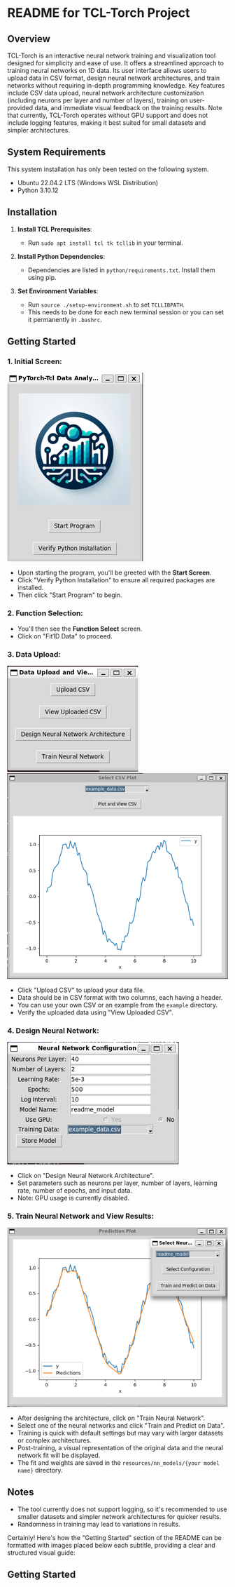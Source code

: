# README for TCL-Torch Project

## Overview
TCL-Torch is an interactive neural network training and visualization tool designed for simplicity and ease of use. It offers a streamlined approach to training neural networks on 1D data. Its user interface allows users to upload data in CSV format, design neural network architectures, and train networks without requiring in-depth programming knowledge. Key features include CSV data upload, neural network architecture customization (including neurons per layer and number of layers), training on user-provided data, and immediate visual feedback on the training results. Note that currently, TCL-Torch operates without GPU support and does not include logging features, making it best suited for small datasets and simpler architectures.

## System Requirements
This system installation has only been tested on the following system. 
- Ubuntu 22.04.2 LTS (Windows WSL Distribution)
- Python 3.10.12

## Installation
1. **Install TCL Prerequisites**: 
   - Run `sudo apt install tcl tk tcllib` in your terminal.

2. **Install Python Dependencies**: 
   - Dependencies are listed in `python/requirements.txt`. Install them using pip.

3. **Set Environment Variables**: 
   - Run `source ./setup-environment.sh` to set `TCLLIBPATH`.
   - This needs to be done for each new terminal session or you can set it permanently in `.bashrc`.

## Getting Started
### 1. **Initial Screen**:
![Start Screen](images/readme/start_screen.png)
   - Upon starting the program, you'll be greeted with the **Start Screen**.
   - Click "Verify Python Installation" to ensure all required packages are installed.
   - Then click "Start Program" to begin.

### 2. **Function Selection**:
   - You'll then see the **Function Select** screen.
   - Click on "Fit1D Data" to proceed.

### 3. **Data Upload**:
![Function Select](images/readme/function_select.png)
![View Upload CSV](images/readme/view_upload_csv.png)
   - Click "Upload CSV" to upload your data file.
   - Data should be in CSV format with two columns, each having a header.
   - You can use your own CSV or an example from the `example` directory.
   - Verify the uploaded data using "View Uploaded CSV".

### 4. **Design Neural Network**:
![Design Neural Network](images/readme/design_neural_network.png)
   - Click on "Design Neural Network Architecture".
   - Set parameters such as neurons per layer, number of layers, learning rate, number of epochs, and input data.
   - Note: GPU usage is currently disabled.

### 5. **Train Neural Network and View Results**:
![Train Neural Network](images/readme/fit_neural_network.png)
   - After designing the architecture, click on "Train Neural Network".
   - Select one of the neural networks and click "Train and Predict on Data".
   - Training is quick with default settings but may vary with larger datasets or complex architectures.
   - Post-training, a visual representation of the original data and the neural network fit will be displayed.
   - The fit and weights are saved in the `resources/nn_models/{your model name}` directory.

## Notes
- The tool currently does not support logging, so it's recommended to use smaller datasets and simpler network architectures for quicker results.
- Randomness in training may lead to variations in results.


Certainly! Here's how the "Getting Started" section of the README can be formatted with images placed below each subtitle, providing a clear and structured visual guide:

## Getting Started

